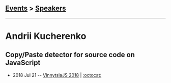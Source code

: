 ## [Events](../README.md) > [Speakers](../speakers.md)
---

# Andrii Kucherenko

## Copy&#x2F;Paste detector for source code on JavaScript
- 2018 Jul 21 -- [VinnytsiaJS 2018](https://youtu.be/oRO6i2JKmDY)   | [:octocat:](https://github.com/kucherenko/jscpd) 
